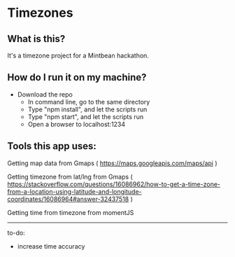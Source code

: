 # Timezones

## What is this?

It's a timezone project for a Mintbean hackathon.

## How do I run it on my machine?
- Download the repo
  - In command line, go to the same directory
  - Type "npm install", and let the scripts run
  - Type "npm start", and let the scripts run
  - Open a browser to localhost:1234

## Tools this app uses:
  Getting map data from Gmaps
  ( https://maps.googleapis.com/maps/api )
  
  Getting timezone from lat/lng from Gmaps
  ( https://stackoverflow.com/questions/16086962/how-to-get-a-time-zone-from-a-location-using-latitude-and-longitude-coordinates/16086964#answer-32437518 )

  Getting time from timezone from 
  momentJS


- - - 


to-do:

- increase time accuracy